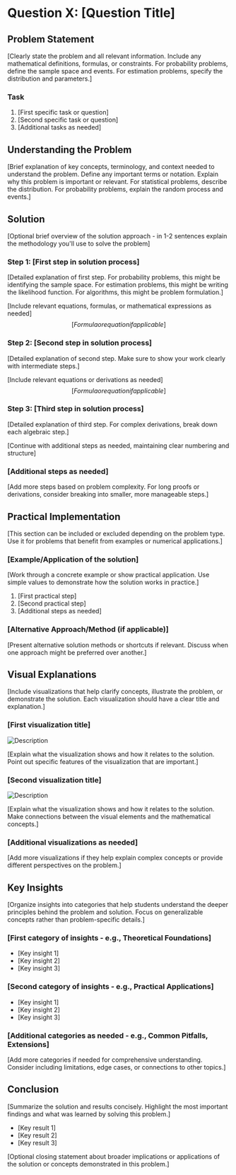 # Question X: [Question Title]

## Problem Statement
[Clearly state the problem and all relevant information. Include any mathematical definitions, formulas, or constraints. For probability problems, define the sample space and events. For estimation problems, specify the distribution and parameters.]

### Task
1. [First specific task or question]
2. [Second specific task or question]
3. [Additional tasks as needed]

## Understanding the Problem
[Brief explanation of key concepts, terminology, and context needed to understand the problem. Define any important terms or notation. Explain why this problem is important or relevant. For statistical problems, describe the distribution. For probability problems, explain the random process and events.]

## Solution

[Optional brief overview of the solution approach - in 1-2 sentences explain the methodology you'll use to solve the problem]

### Step 1: [First step in solution process]
[Detailed explanation of first step. For probability problems, this might be identifying the sample space. For estimation problems, this might be writing the likelihood function. For algorithms, this might be problem formulation.]

[Include relevant equations, formulas, or mathematical expressions as needed]
$$[Formula or equation if applicable]$$

### Step 2: [Second step in solution process]
[Detailed explanation of second step. Make sure to show your work clearly with intermediate steps.]

[Include relevant equations or derivations as needed]
$$[Formula or equation if applicable]$$

### Step 3: [Third step in solution process]
[Detailed explanation of third step. For complex derivations, break down each algebraic step.]

[Continue with additional steps as needed, maintaining clear numbering and structure]

### [Additional steps as needed]
[Add more steps based on problem complexity. For long proofs or derivations, consider breaking into smaller, more manageable steps.]

## Practical Implementation
[This section can be included or excluded depending on the problem type. Use it for problems that benefit from examples or numerical applications.]

### [Example/Application of the solution]
[Work through a concrete example or show practical application. Use simple values to demonstrate how the solution works in practice.]

1. [First practical step]
2. [Second practical step]
3. [Additional steps as needed]

### [Alternative Approach/Method (if applicable)]
[Present alternative solution methods or shortcuts if relevant. Discuss when one approach might be preferred over another.]

## Visual Explanations
[Include visualizations that help clarify concepts, illustrate the problem, or demonstrate the solution. Each visualization should have a clear title and explanation.]

### [First visualization title]
![Description](../Images/L2_X_Quiz_Y/image_name.png)

[Explain what the visualization shows and how it relates to the solution. Point out specific features of the visualization that are important.]

### [Second visualization title]
![Description](../Images/L2_X_Quiz_Y/image_name2.png)

[Explain what the visualization shows and how it relates to the solution. Make connections between the visual elements and the mathematical concepts.]

### [Additional visualizations as needed]
[Add more visualizations if they help explain complex concepts or provide different perspectives on the problem.]

## Key Insights
[Organize insights into categories that help students understand the deeper principles behind the problem and solution. Focus on generalizable concepts rather than problem-specific details.]

### [First category of insights - e.g., Theoretical Foundations]
- [Key insight 1]
- [Key insight 2]
- [Key insight 3]

### [Second category of insights - e.g., Practical Applications]
- [Key insight 1]
- [Key insight 2]
- [Key insight 3]

### [Additional categories as needed - e.g., Common Pitfalls, Extensions]
[Add more categories if needed for comprehensive understanding. Consider including limitations, edge cases, or connections to other topics.]

## Conclusion
[Summarize the solution and results concisely. Highlight the most important findings and what was learned by solving this problem.]
- [Key result 1]
- [Key result 2]
- [Key result 3]

[Optional closing statement about broader implications or applications of the solution or concepts demonstrated in this problem.]

<!-- 
USAGE NOTES:
1. Replace all text in [brackets] with content specific to your problem.
2. Delete sections that aren't relevant to your specific problem type.
3. For probability problems, focus on sample spaces, events, and probability rules.
4. For statistical inference, emphasize distributions, estimators, and their properties.
5. For algorithms, highlight the approach, complexity, and implementation details.
6. Use LaTeX for mathematical expressions between $$ delimiters.
7. Keep explanations clear and concise, but include all necessary steps.
8. Add images to the appropriate Images directory and link them correctly.
9. Use bullet points and numbered lists to organize information clearly.
10. Remove these usage notes before finalizing your document.
--> 